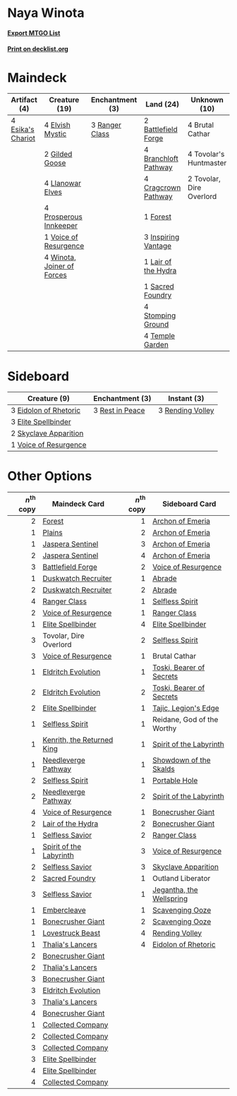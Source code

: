 # Naya Winota

#### [Export MTGO List](../collection/Naya%20Winota/Naya%20Winota.txt)
#### [Print on decklist.org](http://decklist.org/?deckmain=2%09Battlefield%20Forge%0A4%09Branchloft%20Pathway%0A4%09Brutal%20Cathar%0A4%09Cragcrown%20Pathway%0A4%09Elvish%20Mystic%0A4%09Esika's%20Chariot%0A1%09Forest%0A2%09Gilded%20Goose%0A3%09Inspiring%20Vantage%0A1%09Lair%20of%20the%20Hydra%0A4%09Llanowar%20Elves%0A4%09Prosperous%20Innkeeper%0A3%09Ranger%20Class%0A1%09Sacred%20Foundry%0A4%09Stomping%20Ground%0A4%09Temple%20Garden%0A4%09Tovolar's%20Huntmaster%0A2%09Tovolar,%20Dire%20Overlord%0A1%09Voice%20of%20Resurgence%0A4%09Winota,%20Joiner%20of%20Forces&deckside=3%09Eidolon%20of%20Rhetoric%0A3%09Elite%20Spellbinder%0A3%09Rending%20Volley%0A3%09Rest%20in%20Peace%0A2%09Skyclave%20Apparition%0A1%09Voice%20of%20Resurgence)
# Maindeck

|                                        Artifact (4)                                        |                                            Creature (19)                                            |                                     Enchantment (3)                                     |                                           Land (24)                                           |      Unknown (10)      |
|--------------------------------------------------------------------------------------------|-----------------------------------------------------------------------------------------------------|-----------------------------------------------------------------------------------------|-----------------------------------------------------------------------------------------------|------------------------|
|4 [Esika's Chariot](http://gatherer.wizards.com/Pages/Card/Details.aspx?multiverseid=503783)|4 [Elvish Mystic](http://gatherer.wizards.com/Pages/Card/Details.aspx?multiverseid=389499)           |3 [Ranger Class](http://gatherer.wizards.com/Pages/Card/Details.aspx?multiverseid=527489)|2 [Battlefield Forge](http://gatherer.wizards.com/Pages/Card/Details.aspx?multiverseid=129479) |4 Brutal Cathar         |
|                                                                                            |2 [Gilded Goose](http://gatherer.wizards.com/Pages/Card/Details.aspx?multiverseid=473122)            |                                                                                         |4 [Branchloft Pathway](http://gatherer.wizards.com/Pages/Card/Details.aspx?multiverseid=491909)|4 Tovolar's Huntmaster  |
|                                                                                            |4 [Llanowar Elves](http://gatherer.wizards.com/Pages/Card/Details.aspx?multiverseid=129626)          |                                                                                         |4 [Cragcrown Pathway](http://gatherer.wizards.com/Pages/Card/Details.aspx?multiverseid=491915) |2 Tovolar, Dire Overlord|
|                                                                                            |4 [Prosperous Innkeeper](http://gatherer.wizards.com/Pages/Card/Details.aspx?multiverseid=527487)    |                                                                                         |1 [Forest](http://gatherer.wizards.com/Pages/Card/Details.aspx?multiverseid=439860)            |                        |
|                                                                                            |1 [Voice of Resurgence](http://gatherer.wizards.com/Pages/Card/Details.aspx?multiverseid=368951)     |                                                                                         |3 [Inspiring Vantage](http://gatherer.wizards.com/Pages/Card/Details.aspx?multiverseid=417819) |                        |
|                                                                                            |4 [Winota, Joiner of Forces](http://gatherer.wizards.com/Pages/Card/Details.aspx?multiverseid=479736)|                                                                                         |1 [Lair of the Hydra](http://gatherer.wizards.com/Pages/Card/Details.aspx?multiverseid=527546) |                        |
|                                                                                            |                                                                                                     |                                                                                         |1 [Sacred Foundry](http://gatherer.wizards.com/Pages/Card/Details.aspx?multiverseid=405106)    |                        |
|                                                                                            |                                                                                                     |                                                                                         |4 [Stomping Ground](http://gatherer.wizards.com/Pages/Card/Details.aspx?multiverseid=405110)   |                        |
|                                                                                            |                                                                                                     |                                                                                         |4 [Temple Garden](http://gatherer.wizards.com/Pages/Card/Details.aspx?multiverseid=405112)     |                        |


# Sideboard

|                                          Creature (9)                                          |                                     Enchantment (3)                                      |                                        Instant (3)                                        |
|------------------------------------------------------------------------------------------------|------------------------------------------------------------------------------------------|-------------------------------------------------------------------------------------------|
|3 [Eidolon of Rhetoric](http://gatherer.wizards.com/Pages/Card/Details.aspx?multiverseid=380409)|3 [Rest in Peace](http://gatherer.wizards.com/Pages/Card/Details.aspx?multiverseid=442021)|3 [Rending Volley](http://gatherer.wizards.com/Pages/Card/Details.aspx?multiverseid=394663)|
|3 [Elite Spellbinder](http://gatherer.wizards.com/Pages/Card/Details.aspx?multiverseid=513494)  |                                                                                          |                                                                                           |
|2 [Skyclave Apparition](http://gatherer.wizards.com/Pages/Card/Details.aspx?multiverseid=495603)|                                                                                          |                                                                                           |
|1 [Voice of Resurgence](http://gatherer.wizards.com/Pages/Card/Details.aspx?multiverseid=368951)|                                                                                          |                                                                                           |


# Other Options

|*n*<sup>th</sup> copy|                                            Maindeck Card                                            |*n*<sup>th</sup> copy|                                          Sideboard Card                                           |
|--------------------:|-----------------------------------------------------------------------------------------------------|--------------------:|---------------------------------------------------------------------------------------------------|
|                    2|[Forest](http://gatherer.wizards.com/Pages/Card/Details.aspx?multiverseid=439860)                    |                    1|[Archon of Emeria](http://gatherer.wizards.com/Pages/Card/Details.aspx?multiverseid=495594)        |
|                    1|[Plains](http://gatherer.wizards.com/Pages/Card/Details.aspx?multiverseid=439856)                    |                    2|[Archon of Emeria](http://gatherer.wizards.com/Pages/Card/Details.aspx?multiverseid=495594)        |
|                    1|[Jaspera Sentinel](http://gatherer.wizards.com/Pages/Card/Details.aspx?multiverseid=503792)          |                    3|[Archon of Emeria](http://gatherer.wizards.com/Pages/Card/Details.aspx?multiverseid=495594)        |
|                    2|[Jaspera Sentinel](http://gatherer.wizards.com/Pages/Card/Details.aspx?multiverseid=503792)          |                    4|[Archon of Emeria](http://gatherer.wizards.com/Pages/Card/Details.aspx?multiverseid=495594)        |
|                    3|[Battlefield Forge](http://gatherer.wizards.com/Pages/Card/Details.aspx?multiverseid=129479)         |                    2|[Voice of Resurgence](http://gatherer.wizards.com/Pages/Card/Details.aspx?multiverseid=368951)     |
|                    1|[Duskwatch Recruiter](http://gatherer.wizards.com/Pages/Card/Details.aspx?multiverseid=409961)       |                    1|[Abrade](http://gatherer.wizards.com/Pages/Card/Details.aspx?multiverseid=430772)                  |
|                    2|[Duskwatch Recruiter](http://gatherer.wizards.com/Pages/Card/Details.aspx?multiverseid=409961)       |                    2|[Abrade](http://gatherer.wizards.com/Pages/Card/Details.aspx?multiverseid=430772)                  |
|                    4|[Ranger Class](http://gatherer.wizards.com/Pages/Card/Details.aspx?multiverseid=527489)              |                    1|[Selfless Spirit](http://gatherer.wizards.com/Pages/Card/Details.aspx?multiverseid=414332)         |
|                    2|[Voice of Resurgence](http://gatherer.wizards.com/Pages/Card/Details.aspx?multiverseid=368951)       |                    1|[Ranger Class](http://gatherer.wizards.com/Pages/Card/Details.aspx?multiverseid=527489)            |
|                    1|[Elite Spellbinder](http://gatherer.wizards.com/Pages/Card/Details.aspx?multiverseid=513494)         |                    4|[Elite Spellbinder](http://gatherer.wizards.com/Pages/Card/Details.aspx?multiverseid=513494)       |
|                    3|Tovolar, Dire Overlord                                                                               |                    2|[Selfless Spirit](http://gatherer.wizards.com/Pages/Card/Details.aspx?multiverseid=414332)         |
|                    3|[Voice of Resurgence](http://gatherer.wizards.com/Pages/Card/Details.aspx?multiverseid=368951)       |                    1|Brutal Cathar                                                                                      |
|                    1|[Eldritch Evolution](http://gatherer.wizards.com/Pages/Card/Details.aspx?multiverseid=414456)        |                    1|[Toski, Bearer of Secrets](http://gatherer.wizards.com/Pages/Card/Details.aspx?multiverseid=503813)|
|                    2|[Eldritch Evolution](http://gatherer.wizards.com/Pages/Card/Details.aspx?multiverseid=414456)        |                    2|[Toski, Bearer of Secrets](http://gatherer.wizards.com/Pages/Card/Details.aspx?multiverseid=503813)|
|                    2|[Elite Spellbinder](http://gatherer.wizards.com/Pages/Card/Details.aspx?multiverseid=513494)         |                    1|[Tajic, Legion's Edge](http://gatherer.wizards.com/Pages/Card/Details.aspx?multiverseid=452954)    |
|                    1|[Selfless Spirit](http://gatherer.wizards.com/Pages/Card/Details.aspx?multiverseid=414332)           |                    1|Reidane, God of the Worthy                                                                         |
|                    1|[Kenrith, the Returned King](http://gatherer.wizards.com/Pages/Card/Details.aspx?multiverseid=476052)|                    1|[Spirit of the Labyrinth](http://gatherer.wizards.com/Pages/Card/Details.aspx?multiverseid=378399) |
|                    1|[Needleverge Pathway](http://gatherer.wizards.com/Pages/Card/Details.aspx?multiverseid=491918)       |                    1|[Showdown of the Skalds](http://gatherer.wizards.com/Pages/Card/Details.aspx?multiverseid=503845)  |
|                    2|[Selfless Spirit](http://gatherer.wizards.com/Pages/Card/Details.aspx?multiverseid=414332)           |                    1|[Portable Hole](http://gatherer.wizards.com/Pages/Card/Details.aspx?multiverseid=527320)           |
|                    2|[Needleverge Pathway](http://gatherer.wizards.com/Pages/Card/Details.aspx?multiverseid=491918)       |                    2|[Spirit of the Labyrinth](http://gatherer.wizards.com/Pages/Card/Details.aspx?multiverseid=378399) |
|                    4|[Voice of Resurgence](http://gatherer.wizards.com/Pages/Card/Details.aspx?multiverseid=368951)       |                    1|[Bonecrusher Giant](http://gatherer.wizards.com/Pages/Card/Details.aspx?multiverseid=473077)       |
|                    2|[Lair of the Hydra](http://gatherer.wizards.com/Pages/Card/Details.aspx?multiverseid=527546)         |                    2|[Bonecrusher Giant](http://gatherer.wizards.com/Pages/Card/Details.aspx?multiverseid=473077)       |
|                    1|[Selfless Savior](http://gatherer.wizards.com/Pages/Card/Details.aspx?multiverseid=485359)           |                    2|[Ranger Class](http://gatherer.wizards.com/Pages/Card/Details.aspx?multiverseid=527489)            |
|                    1|[Spirit of the Labyrinth](http://gatherer.wizards.com/Pages/Card/Details.aspx?multiverseid=378399)   |                    3|[Voice of Resurgence](http://gatherer.wizards.com/Pages/Card/Details.aspx?multiverseid=368951)     |
|                    2|[Selfless Savior](http://gatherer.wizards.com/Pages/Card/Details.aspx?multiverseid=485359)           |                    3|[Skyclave Apparition](http://gatherer.wizards.com/Pages/Card/Details.aspx?multiverseid=495603)     |
|                    2|[Sacred Foundry](http://gatherer.wizards.com/Pages/Card/Details.aspx?multiverseid=405106)            |                    1|Outland Liberator                                                                                  |
|                    3|[Selfless Savior](http://gatherer.wizards.com/Pages/Card/Details.aspx?multiverseid=485359)           |                    1|[Jegantha, the Wellspring](http://gatherer.wizards.com/Pages/Card/Details.aspx?multiverseid=479742)|
|                    1|[Embercleave](http://gatherer.wizards.com/Pages/Card/Details.aspx?multiverseid=473082)               |                    1|[Scavenging Ooze](http://gatherer.wizards.com/Pages/Card/Details.aspx?multiverseid=420783)         |
|                    1|[Bonecrusher Giant](http://gatherer.wizards.com/Pages/Card/Details.aspx?multiverseid=473077)         |                    2|[Scavenging Ooze](http://gatherer.wizards.com/Pages/Card/Details.aspx?multiverseid=420783)         |
|                    1|[Lovestruck Beast](http://gatherer.wizards.com/Pages/Card/Details.aspx?multiverseid=473127)          |                    4|[Rending Volley](http://gatherer.wizards.com/Pages/Card/Details.aspx?multiverseid=394663)          |
|                    1|[Thalia's Lancers](http://gatherer.wizards.com/Pages/Card/Details.aspx?multiverseid=414339)          |                    4|[Eidolon of Rhetoric](http://gatherer.wizards.com/Pages/Card/Details.aspx?multiverseid=380409)     |
|                    2|[Bonecrusher Giant](http://gatherer.wizards.com/Pages/Card/Details.aspx?multiverseid=473077)         |                     |                                                                                                   |
|                    2|[Thalia's Lancers](http://gatherer.wizards.com/Pages/Card/Details.aspx?multiverseid=414339)          |                     |                                                                                                   |
|                    3|[Bonecrusher Giant](http://gatherer.wizards.com/Pages/Card/Details.aspx?multiverseid=473077)         |                     |                                                                                                   |
|                    3|[Eldritch Evolution](http://gatherer.wizards.com/Pages/Card/Details.aspx?multiverseid=414456)        |                     |                                                                                                   |
|                    3|[Thalia's Lancers](http://gatherer.wizards.com/Pages/Card/Details.aspx?multiverseid=414339)          |                     |                                                                                                   |
|                    4|[Bonecrusher Giant](http://gatherer.wizards.com/Pages/Card/Details.aspx?multiverseid=473077)         |                     |                                                                                                   |
|                    1|[Collected Company](http://gatherer.wizards.com/Pages/Card/Details.aspx?multiverseid=394519)         |                     |                                                                                                   |
|                    2|[Collected Company](http://gatherer.wizards.com/Pages/Card/Details.aspx?multiverseid=394519)         |                     |                                                                                                   |
|                    3|[Collected Company](http://gatherer.wizards.com/Pages/Card/Details.aspx?multiverseid=394519)         |                     |                                                                                                   |
|                    3|[Elite Spellbinder](http://gatherer.wizards.com/Pages/Card/Details.aspx?multiverseid=513494)         |                     |                                                                                                   |
|                    4|[Elite Spellbinder](http://gatherer.wizards.com/Pages/Card/Details.aspx?multiverseid=513494)         |                     |                                                                                                   |
|                    4|[Collected Company](http://gatherer.wizards.com/Pages/Card/Details.aspx?multiverseid=394519)         |                     |                                                                                                   |


